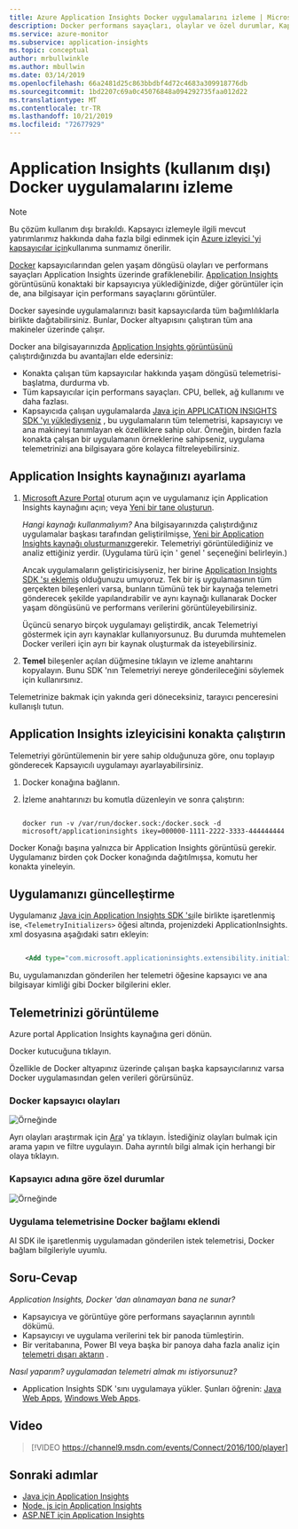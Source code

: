 ```yaml
---
title: Azure Application Insights Docker uygulamalarını izleme | Microsoft Docs
description: Docker performans sayaçları, olaylar ve özel durumlar, Kapsayıcılı uygulamalardaki telemetri ile birlikte Application Insights ' de görüntülenebilir.
ms.service: azure-monitor
ms.subservice: application-insights
ms.topic: conceptual
author: mrbullwinkle
ms.author: mbullwin
ms.date: 03/14/2019
ms.openlocfilehash: 66a2481d25c863bbdbf4d72c4683a309918776db
ms.sourcegitcommit: 1bd2207c69a0c45076848a094292735faa012d22
ms.translationtype: MT
ms.contentlocale: tr-TR
ms.lasthandoff: 10/21/2019
ms.locfileid: "72677929"
---
```

# <a name="monitor-docker-applications-in-application-insights-deprecated"></a>Application Insights (kullanım dışı) Docker uygulamalarını izleme

> [!NOTE]
> Bu çözüm kullanım dışı bırakıldı. Kapsayıcı izlemeyle ilgili mevcut yatırımlarımız hakkında daha fazla bilgi edinmek için [Azure izleyici 'yi kapsayıcılar için](https://docs.microsoft.com/azure/azure-monitor/insights/container-insights-overview)kullanıma sunmamız önerilir.

[Docker](https://www.docker.com/) kapsayıcılarından gelen yaşam döngüsü olayları ve performans sayaçları Application Insights üzerinde grafiklenebilir. [Application Insights](https://hub.docker.com/r/microsoft/applicationinsights/) görüntüsünü konaktaki bir kapsayıcıya yüklediğinizde, diğer görüntüler için de, ana bilgisayar için performans sayaçlarını görüntüler.

Docker sayesinde uygulamalarınızı basit kapsayıcılarda tüm bağımlılıklarla birlikte dağıtabilirsiniz. Bunlar, Docker altyapısını çalıştıran tüm ana makineler üzerinde çalışır.

Docker ana bilgisayarınızda [Application Insights görüntüsünü](https://hub.docker.com/r/microsoft/applicationinsights/) çalıştırdığınızda bu avantajları elde edersiniz:

* Konakta çalışan tüm kapsayıcılar hakkında yaşam döngüsü telemetrisi-başlatma, durdurma vb.
* Tüm kapsayıcılar için performans sayaçları. CPU, bellek, ağ kullanımı ve daha fazlası.
* Kapsayıcıda çalışan uygulamalarda [Java için APPLICATION INSIGHTS SDK 'yı yüklediyseniz](../../azure-monitor/app/java-get-started.md) , bu uygulamaların tüm telemetrisi, kapsayıcıyı ve ana makineyi tanımlayan ek özelliklere sahip olur. Örneğin, birden fazla konakta çalışan bir uygulamanın örneklerine sahipseniz, uygulama telemetrinizi ana bilgisayara göre kolayca filtreleyebilirsiniz.

## <a name="set-up-your-application-insights-resource"></a>Application Insights kaynağınızı ayarlama

1. [Microsoft Azure Portal](https://azure.com) oturum açın ve uygulamanız için Application Insights kaynağını açın; veya [Yeni bir tane oluşturun](../../azure-monitor/app/create-new-resource.md ). 
   
    *Hangi kaynağı kullanmalıyım?* Ana bilgisayarınızda çalıştırdığınız uygulamalar başkası tarafından geliştirilmişse, [Yeni bir Application Insights kaynağı oluşturmanız](../../azure-monitor/app/create-new-resource.md )gerekir. Telemetriyi görüntülediğiniz ve analiz ettiğiniz yerdir. (Uygulama türü için ' genel ' seçeneğini belirleyin.)
   
    Ancak uygulamaların geliştiricisiyseniz, her birine [Application Insights SDK 'sı eklemiş](../../azure-monitor/app/java-get-started.md) olduğunuzu umuyoruz. Tek bir iş uygulamasının tüm gerçekten bileşenleri varsa, bunların tümünü tek bir kaynağa telemetri gönderecek şekilde yapılandırabilir ve aynı kaynağı kullanarak Docker yaşam döngüsünü ve performans verilerini görüntüleyebilirsiniz. 
   
    Üçüncü senaryo birçok uygulamayı geliştirdik, ancak Telemetriyi göstermek için ayrı kaynaklar kullanıyorsunuz. Bu durumda muhtemelen Docker verileri için ayrı bir kaynak oluşturmak da isteyebilirsiniz.

2. **Temel** bileşenler açılan düğmesine tıklayın ve izleme anahtarını kopyalayın. Bunu SDK 'nın Telemetriyi nereye gönderileceğini söylemek için kullanırsınız.

Telemetrinize bakmak için yakında geri döneceksiniz, tarayıcı penceresini kullanışlı tutun.

## <a name="run-the-application-insights-monitor-on-your-host"></a>Application Insights izleyicisini konakta çalıştırın

Telemetriyi görüntülemenin bir yere sahip olduğunuza göre, onu toplayıp gönderecek Kapsayıcılı uygulamayı ayarlayabilirsiniz.

1. Docker konağına bağlanın.
2. İzleme anahtarınızı bu komutla düzenleyin ve sonra çalıştırın:
   
   ```
   
   docker run -v /var/run/docker.sock:/docker.sock -d microsoft/applicationinsights ikey=000000-1111-2222-3333-444444444
   ```

Docker Konağı başına yalnızca bir Application Insights görüntüsü gerekir. Uygulamanız birden çok Docker konağında dağıtılmışsa, komutu her konakta yineleyin.

## <a name="update-your-app"></a>Uygulamanızı güncelleştirme
Uygulamanız [Java için Application Insights SDK 'sı](../../azure-monitor/app/java-get-started.md)ile birlikte işaretlenmiş ise, `<TelemetryInitializers>` öğesi altında, projenizdeki ApplicationInsights. xml dosyasına aşağıdaki satırı ekleyin:

```xml

    <Add type="com.microsoft.applicationinsights.extensibility.initializer.docker.DockerContextInitializer"/> 
```

Bu, uygulamanızdan gönderilen her telemetri öğesine kapsayıcı ve ana bilgisayar kimliği gibi Docker bilgilerini ekler.

## <a name="view-your-telemetry"></a>Telemetrinizi görüntüleme
Azure portal Application Insights kaynağına geri dönün.

Docker kutucuğuna tıklayın.

Özellikle de Docker altyapınız üzerinde çalışan başka kapsayıcılarınız varsa Docker uygulamasından gelen verileri görürsünüz.

### <a name="docker-container-events"></a>Docker kapsayıcı olayları
![Örneğinde](./media/docker/13.png)

Ayrı olayları araştırmak için [Ara](../../azure-monitor/app/diagnostic-search.md)' ya tıklayın. İstediğiniz olayları bulmak için arama yapın ve filtre uygulayın. Daha ayrıntılı bilgi almak için herhangi bir olaya tıklayın.

### <a name="exceptions-by-container-name"></a>Kapsayıcı adına göre özel durumlar
![Örneğinde](./media/docker/14.png)

### <a name="docker-context-added-to-app-telemetry"></a>Uygulama telemetrisine Docker bağlamı eklendi
AI SDK ile işaretlenmiş uygulamadan gönderilen istek telemetrisi, Docker bağlam bilgileriyle uyumlu.

## <a name="q--a"></a>Soru-Cevap
*Application Insights, Docker 'dan alınamayan bana ne sunar?*

* Kapsayıcıya ve görüntüye göre performans sayaçlarının ayrıntılı dökümü.
* Kapsayıcıyı ve uygulama verilerini tek bir panoda tümleştirin.
* Bir veritabanına, Power BI veya başka bir panoya daha fazla analiz için [telemetri dışarı aktarın](export-telemetry.md) .

*Nasıl yaparım? uygulamadan telemetri almak mı istiyorsunuz?*

* Application Insights SDK 'sını uygulamaya yükler. Şunları öğrenin: [Java Web Apps](../../azure-monitor/app/java-get-started.md), [Windows Web Apps](../../azure-monitor/app/asp-net.md).

## <a name="video"></a>Video

> [!VIDEO https://channel9.msdn.com/events/Connect/2016/100/player]

## <a name="next-steps"></a>Sonraki adımlar

* [Java için Application Insights](../../azure-monitor/app/java-get-started.md)
* [Node. js için Application Insights](../../azure-monitor/app/nodejs.md)
* [ASP.NET için Application Insights](../../azure-monitor/app/asp-net.md)
